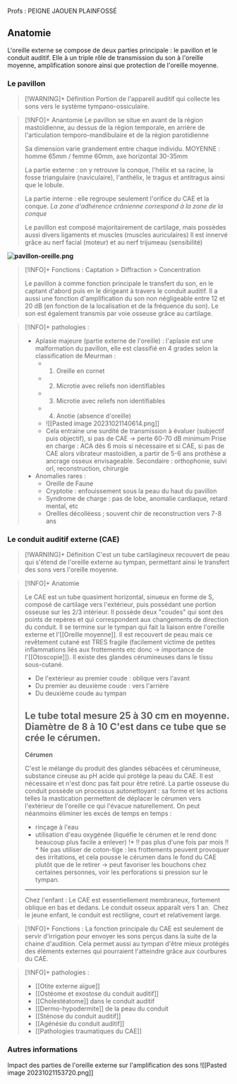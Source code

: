 Profs : PEIGNE JAOUEN PLAINFOSSÉ
## Anatomie

L'oreille externe se compose de deux parties principale : le pavillon et le conduit auditif. Elle à un triple rôle de transmission du son à l'oreille moyenne, amplification sonore ainsi que protection de l'oreille moyenne.

### Le pavillon

>[!WARNING]+ Définition
>Portion de l'appareil auditif qui collecte les sons vers le système tympano-ossiculaire. 


>[!INFO]+ Anantomie
>Le pavillon se situe en avant de la région mastoïdienne, au dessus de la région temporale, en arrière de l'articulation temporo-mandibulaire et de la région parotidienne
>
>Sa dimension varie grandement entre chaque individu. MOYENNE : homme 65mm / femme 60mm, axe horizontal 30-35mm
>
>La partie externe : on y retrouve la conque, l'hélix et sa racine, la fosse triangulaire (naviculaire), l'anthélix, le tragus et antitragus ainsi que le lobule.
>
>La partie interne : elle regroupe seulement l'orifice du CAE et la conque.
>*La zone d'adhérence crânienne correspond à la zone de la conque*
>
>Le pavillon est composé majoritairement de cartilage, mais possèdes aussi divers ligaments et muscles (muscles auriculaires)
>Il est innervé grâce au nerf facial (moteur) et au nerf trijumeau (sensibilité)

**![pavillon-oreille.png](https://lh7-us.googleusercontent.com/Xy6cJHJ3pFovh1R6xeBV7_PiAUsQSedSFCM3gT482k5Z2tDnQemFYFozPZnFl53XziI5h0hkgsmifw1c_6ieM5LBR2FBy-PSLWuINshsmys-0rJGTcfvpCSphQ2t0L6f-KaNfQAKiH6eh0fbvcUcWQ)**

>[!INFO]+ Fonctions : 
>Captation > Diffraction > Concentration 
>
>Le pavillon à comme fonction principale le transfert du son, en le captant d'abord puis en le dirigeant à travers le conduit auditif. Il a aussi une fonction d'amplification du son non négligeable entre 12 et 20 dB (en fonction de la localisation et de la fréquence du son). Le son est également transmis par voie osseuse grâce au cartilage.

>[!INFO]+ pathologies :
>- Aplasie majeure (partie externe de l'oreille) : l'aplasie est une malformation du pavillon, elle est classifié en 4 grades selon la classification de Meurman :
>	- 1) Oreille en cornet
>	- 2) Microtie avec reliefs non identifiables
>	- 3) Microtie avec reliefs non identifiables
>	- 4) Anotie (absence d'oreille)
>	- ![[Pasted image 20231021140614.png]]
>	- Cela entraine une surdité de transmission à évaluer (subjectif puis objectif), si pas de CAE -> perte 60-70 dB minimum
>Prise en charge : ACA dès 6 mois si nécessaire et si CAE, si pas de CAE alors vibrateur mastoidien, a partir de 5-6 ans prothèse a ancrage osseux envisageable. Secondaire : orthophonie, suivi orl, reconstruction, chirurgie
>- Anomalies rares :
>	- Oreille de Faune
>	- Cryptotie : enfouissement sous la peau du haut du pavillon
>	- Syndrome de charge : pas de lobe, anomalie cardiaque, retard mental, etc
>	- Oreilles décolléess ; souvent chir de reconstruction vers 7-8 ans


### Le conduit auditif externe (CAE)

>[!WARNING]+ Définition
>C'est un tube cartilagineux recouvert de peau qui s'étend de l'oreille externe au tympan, permettant ainsi le transfert des sons vers l'oreille moyenne.

>[!INFO]+ Anatomie
>
>Le CAE est un tube quasiment horizontal, sinueux en forme de S, composé de cartilage vers l'extérieur, puis possédant une portion osseuse sur les 2/3 intérieur. Il possède deux "coudes" qui sont des points de repères et qui correspondent aux changements de direction du conduit. Il se termine sur le tympan qui fait la liaison entre l'oreille externe et l'[[Oreille moyenne]]. Il est recouvert de peau mais ce revêtement cutané est TRES fragile (facilement victime de petites inflammations liés aux frottements etc donc -> importance de l'[[Otoscopie]]). Il existe des glandes cérumineuses dans le tissu sous-cutané.
>
>- De l'extérieur au premier coude : oblique vers l'avant
>- Du premier au deuxième coude : vers l'arrière
>- Du deuxième coude au tympan 
>
>Le tube total mesure 25 à 30 cm en moyenne. Diamètre de 8 à 10
>C'est dans ce tube que se crée le cérumen.
>---
>__Cérumen__ 
>
>C'est le mélange du produit des glandes sébacées et cérumineuse, substance cireuse au pH acide qui protège la peau du CAE. Il est nécessaire et n'est donc pas fait pour être retiré. La partie osseuse du conduit possède un processus autonettoyant : sa forme et les actions telles la mastication permettent de déplacer le cérumen vers l'extérieur de l'oreille ce qui l'évacue naturellement.
>On peut néanmoins éliminer les excès de temps en temps :
>- rinçage à l'eau
>- utilisation d'eau oxygénée (liquéfie le cérumen et le rend donc beaucoup plus facile a enlever) !* !! pas plus d'une fois par mois !! *
>Ne pas utiliser de coton-tige : les frottements peuvent provoquer des irritations, et cela pousse le cérumen dans le fond du CAE plutôt que de le retirer -> peut favoriser les bouchons chez certaines personnes, voir les perforations si pression sur le tympan.
>---
>Chez l'enfant : 
>Le CAE est essentiellement membraneux, fortement oblique en bas et dedans.
Le conduit osseux apparaît vers 1 an. 
Chez le jeune enfant, le conduit est rectiligne, court et relativement large.

>[!INFO]+ Fonctions : 
>La fonction principale du CAE est seulement de servir d'irrigation pour envoyer les sons perçus dans la suite de la chaine d'audition. Cela permet aussi au tympan d'être mieux protégés des éléments externes qui pourraient l'atteindre grâce aux courbures du CAE.

>[!INFO]+ pathologies :
>- [[Otite externe aïgue]]
>- [[Ostéome et exostose du conduit auditif]]
>- [[Cholestéatome]] dans le conduit auditif
>- [[Dermo-hypodermite]] de la peau du conduit
>- [[Sténose du conduit auditif]]
>- [[Agénésie du conduit auditif]] 
>- [[Pathologies traumatiques du CAE]]
### Autres informations 

Impact des parties de l'oreille externe sur l'amplification des sons
![[Pasted image 20231021153720.png]]

